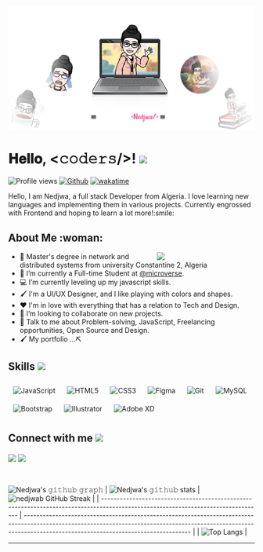 <div align="center">
<img width="" height = "" src="gitcover.png" alt="cover" />
</div>

<h1  color="pink">
        𝐇𝐞𝐥𝐥𝐨, &lt;𝚌𝚘𝚍𝚎𝚛𝚜/&gt;!
  <a target="_blank">
    <img src="https://github.com/JayantGoel001/JayantGoel001/blob/master/GIF/Hi.gif" width="40px" />
  </a>
</h1>

![Profile views](https://page-views.glitch.me/badge?page_id=nedjwab.visitor-badge)
[![Github](https://img.shields.io/github/followers/nedjwab?label=Follow&style=social)](https://github.com/nedjwab)
[![wakatime](https://wakatime.com/badge/user/492a4b84-0d0c-4574-ba74-bf969187694c.svg)](https://wakatime.com/@492a4b84-0d0c-4574-ba74-bf969187694c)

<div size='20px'>Hello, I am Nedjwa, a full stack Developer from Algeria. I love learning new languages and implementing them in various projects. Currently engrossed with Frontend and hoping to learn a lot more!:smile:
 
</div>

<h2 > About Me :woman:</h2>

<img align='right' src="https://media.giphy.com/media/ieyl9zmCjO4b4t6qoY/giphy.gif" width="200" >


- 🔭 Master's degree in network and distributed systems from university Constantine 2, Algeria
- 🌱 I’m currently a Full-time Student at [@microverse](https://www.microverse.org/).
- 💻 I’m currently leveling up my javascript skills.
- 🖌 I'm a UI/UX Designer, and I like playing with colors and shapes.
- ♥  I'm in love with everything that has a relation to Tech and Design.
- 👯 I’m looking to collaborate on new projects.
- 💬 Talk to me about Problem-solving, JavaScript, Freelancing opportunities, Open Source and Design.
- 🖌 My portfolio ...⛏

<h2 > Skills <img src = "https://media2.giphy.com/media/QssGEmpkyEOhBCb7e1/giphy.gif?cid=ecf05e47a0n3gi1bfqntqmob8g9aid1oyj2wr3ds3mg700bl&rid=giphy.gif" width = 32px> </h2>
<div align="left">
<img style="margin: 10px" src="https://profilinator.rishav.dev/skills-assets/javascript-original.svg" alt="JavaScript"  width="40px"/> 
<img style="margin: 10px" src="https://profilinator.rishav.dev/skills-assets/html5-original-wordmark.svg" alt="HTML5"  width="40px" />  
<img style="margin: 10px" src="https://profilinator.rishav.dev/skills-assets/css3-original-wordmark.svg" alt="CSS3"  width="40px" />  
<img style="margin: 10px" src="https://profilinator.rishav.dev/skills-assets/figma-icon.svg" alt="Figma"  width="40px" />  
<img style="margin: 10px" src="https://profilinator.rishav.dev/skills-assets/git-scm-icon.svg" alt="Git"  width="40px" />  
<img style="margin: 10px" src="https://profilinator.rishav.dev/skills-assets/mysql-original-wordmark.svg" alt="MySQL"  width="40px" />  
<img style="margin: 10px" src="https://profilinator.rishav.dev/skills-assets/bootstrap-plain.svg" alt="Bootstrap"  width="40px" />  
<img style="margin: 10px" src="https://profilinator.rishav.dev/skills-assets/adobe_illustrator-icon.svg" alt="Illustrator"  width="40px" />  
<img style="margin: 10px" src="https://profilinator.rishav.dev/skills-assets/adobexd.png" alt="Adobe XD"  width="40px" />  
</div>

<h2 > Connect with me <img src='https://raw.githubusercontent.com/ShahriarShafin/ShahriarShafin/main/Assets/handshake.gif' width="100px"> </h2>
<a href = 'https://www.linkedin.com/in/nedjwa-bouraiou-512a5015a/'> <img width = '32px' align= 'center' src="https://raw.githubusercontent.com/rahulbanerjee26/githubAboutMeGenerator/main/icons/linked-in-alt.svg"/></a>
<a href = 'https://twitter.com/ned_jwa'> <img width = '32px' align= 'center' src="https://raw.githubusercontent.com/rahulbanerjee26/githubAboutMeGenerator/main/icons/twitter.svg"/></a>
<br>
<br>
  <br>

 ![Nedjwa's 𝚐𝚒𝚝𝚑𝚞𝚋 𝚐𝚛𝚊𝚙𝚑](https://activity-graph.herokuapp.com/graph?username=nedjwab&theme=redical&hide_border=true&area=true)
| ![Nedjwa's 𝚐𝚒𝚝𝚑𝚞𝚋 stats](https://github-readme-stats.vercel.app/api?username=nedjwab&show_icons=true&theme=radical)             | ![nedjwab GitHub Streak](https://github-readme-streak-stats.herokuapp.com/?user=nedjwab&theme=radical)                                                                                                           |
| --------------------------------------------------------------------------------------------------------------------------------- | ----------------------------------------------------------------------------------------------------------------------------------------------------------------------------------------------------------------- |
| ![Top Langs](https://github-readme-stats.vercel.app/api/top-langs/?username=nedjwab&langs_count=8&theme=radical&layout=compact) |





-------
